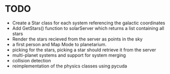 # TODO #

  * Create a Star class for each system referencing the galactic coordinates
  * Add GetStars() function to solarServer which returns a list containing all stars
  * Render the stars recieved from the server as points in the sky
  * a first person and Map Mode to planetarium.
  * picking for the stars, picking a star should retrieve it from the server
  * multi-planet systems and support for system merging
  * collision detection
  * reimplementation of the physics classes using pycuda